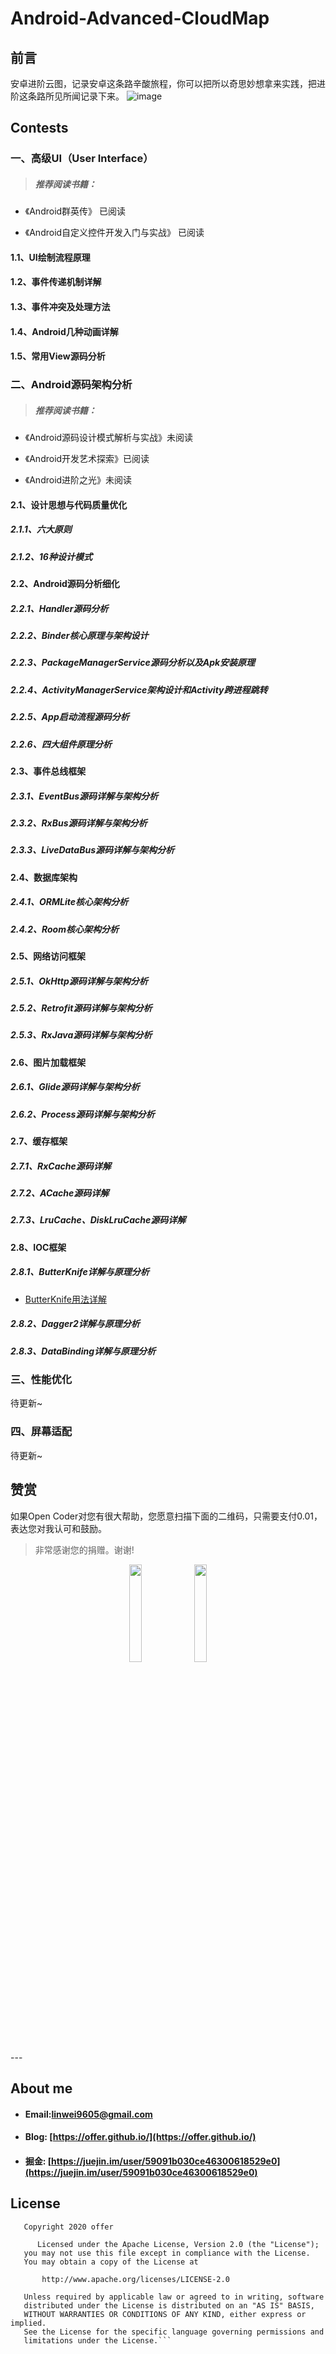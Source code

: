 # Android-Advanced-CloudMap

## 前言

 安卓进阶云图，记录安卓这条路辛酸旅程，你可以把所以奇思妙想拿来实践，把进阶这条路所见所闻记录下来。
 ![image](https://github.com/WeiSmart/Android-Advanced-CloudMap/blob/master/screenshots/InkedAndroid-Advanced-CloudMap.jpg)

## Contests

### 一、高级UI（User Interface）

> ##### 推荐阅读书籍：

- 《Android群英传》  已阅读

- 《Android自定义控件开发入门与实战》 已阅读

#### 1.1、UI绘制流程原理

#### 1.2、事件传递机制详解

#### 1.3、事件冲突及处理方法

####  1.4、Android几种动画详解

#### 1.5、常用View源码分析

### 二、Android源码架构分析

> ##### 推荐阅读书籍：

- 《Android源码设计模式解析与实战》未阅读

- 《Android开发艺术探索》已阅读

- 《Android进阶之光》未阅读

####  2.1、设计思想与代码质量优化

#####  2.1.1、六大原则

##### 2.1.2、16种设计模式

#### 2.2、Android源码分析细化

##### 2.2.1、Handler源码分析

##### 2.2.2、Binder核心原理与架构设计

##### 2.2.3、PackageManagerService源码分析以及Apk安装原理

##### 2.2.4、ActivityManagerService架构设计和Activity跨进程跳转

##### 2.2.5、App启动流程源码分析

##### 2.2.6、四大组件原理分析

#### 2.3、事件总线框架

##### 2.3.1、EventBus源码详解与架构分析

##### 2.3.2、RxBus源码详解与架构分析

##### 2.3.3、LiveDataBus源码详解与架构分析

#### 2.4、数据库架构

##### 2.4.1、ORMLite核心架构分析

##### 2.4.2、Room核心架构分析

#### 2.5、网络访问框架

##### 2.5.1、OkHttp源码详解与架构分析

##### 2.5.2、Retrofit源码详解与架构分析

##### 2.5.3、RxJava源码详解与架构分析

#### 2.6、图片加载框架

##### 2.6.1、Glide源码详解与架构分析

##### 2.6.2、Process源码详解与架构分析

#### 2.7、缓存框架

##### 2.7.1、RxCache源码详解

##### 2.7.2、ACache源码详解

##### 2.7.3、LruCache、DiskLruCache源码详解

#### 2.8、IOC框架

##### 2.8.1、ButterKnife详解与原理分析
- [ButterKnife用法详解](https://github.com/WeiSmart/Android-Advanced-CloudMap/blob/master/notes/ButterKnife%E7%94%A8%E6%B3%95%E8%AF%A6%E8%A7%A3.md)
##### 2.8.2、Dagger2详解与原理分析

##### 2.8.3、DataBinding详解与原理分析

### 三、性能优化

待更新~

### 四、屏幕适配

待更新~

## 赞赏

如果Open Coder对您有很大帮助，您愿意扫描下面的二维码，只需要支付0.01，表达您对我认可和鼓励。
> 非常感谢您的捐赠。谢谢!

<div align="center">
<img src="https://github.com/WeiSmart/tablayout/blob/master/screenshots/weixin_pay.jpg" width=20%>
<img src="https://github.com/WeiSmart/tablayout/blob/master/screenshots/zifubao_pay.jpg" width=20%>
</div>
---

## About me
- #### Email:linwei9605@gmail.com   
- #### Blog: [https://offer.github.io/](https://offer.github.io/)
- #### 掘金: [https://juejin.im/user/59091b030ce46300618529e0](https://juejin.im/user/59091b030ce46300618529e0)

## License
```
   Copyright 2020 offer

      Licensed under the Apache License, Version 2.0 (the "License");
   you may not use this file except in compliance with the License.
   You may obtain a copy of the License at

       http://www.apache.org/licenses/LICENSE-2.0

   Unless required by applicable law or agreed to in writing, software
   distributed under the License is distributed on an "AS IS" BASIS,
   WITHOUT WARRANTIES OR CONDITIONS OF ANY KIND, either express or implied.
   See the License for the specific language governing permissions and
   limitations under the License.```

```
